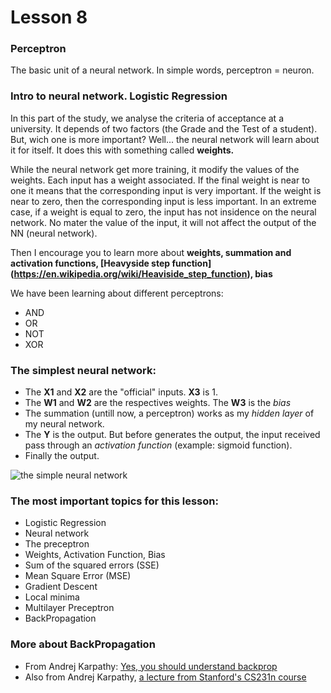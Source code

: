 # Lesson 8

### Perceptron
The basic unit of a neural network. In simple words, perceptron = neuron.

### Intro to neural network. Logistic Regression
In this part of the study, we analyse the criteria of acceptance at a university. It depends of two factors (the Grade and the Test of a student). But, wich one is more important? Well... the neural network will learn about it for itself. It does this with something called **weights.**

While the neural network get more training, it modify the values of the weights. Each input has a weight associated. If the final weight is near to one it means that the corresponding input is very important. If the weight is near to zero, then the corresponding input is less important. In an extreme case, if a weight is equal to zero, the input has not insidence on the neural network. No mater the value of the input, it will not affect the output of the NN (neural network).

Then I encourage you to learn more about **weights, summation and activation functions, [Heavyside step function] (https://en.wikipedia.org/wiki/Heaviside_step_function), bias**

We have been learning about different perceptrons:
- AND
- OR
- NOT
- XOR

### The simplest neural network:
- The **X1** and **X2** are the "official" inputs. **X3** is 1.
- The **W1** and **W2** are the respectives weights. The **W3** is the *bias* 
- The summation (untill now, a perceptron) works as my *hidden layer* of my neural network. 
- The **Y** is the output. But before generates the output, the input received pass through an *activation function* (example: sigmoid function).
- Finally the output.

![the simple neural network](http://3.bp.blogspot.com/-7RWgohC4pYE/VhtQ8IELsLI/AAAAAAAAA6I/_XFhMbjpcCY/s1600/Simple%2BNeural%2BNetwork.png)



### The most important topics for this lesson:
- Logistic Regression
- Neural network
- The preceptron
- Weights, Activation Function, Bias
- Sum of the squared errors (SSE)
- Mean Square Error (MSE)
- Gradient Descent
- Local minima
- Multilayer Preceptron
- BackPropagation

### More about BackPropagation
- From Andrej Karpathy: [Yes, you should understand backprop](https://medium.com/@karpathy/yes-you-should-understand-backprop-e2f06eab496b#.vt3ax2kg9)
- Also from Andrej Karpathy, [a lecture from Stanford's CS231n course](https://www.youtube.com/watch?v=59Hbtz7XgjM)

